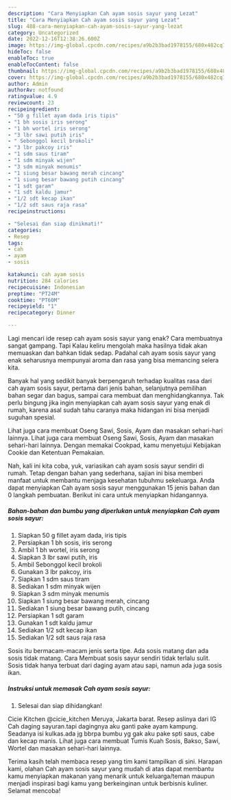 ```yaml
---
description: "Cara Menyiapkan Cah ayam sosis sayur yang Lezat"
title: "Cara Menyiapkan Cah ayam sosis sayur yang Lezat"
slug: 488-cara-menyiapkan-cah-ayam-sosis-sayur-yang-lezat
category: Uncategorized
date: 2022-12-16T12:38:26.600Z
image: https://img-global.cpcdn.com/recipes/a9b2b3bad1978155/680x482cq70/cah-ayam-sosis-sayur-foto-resep-utama.jpg
hideToc: false
enableToc: true
enableTocContent: false
thumbnail: https://img-global.cpcdn.com/recipes/a9b2b3bad1978155/680x482cq70/cah-ayam-sosis-sayur-foto-resep-utama.jpg
cover: https://img-global.cpcdn.com/recipes/a9b2b3bad1978155/680x482cq70/cah-ayam-sosis-sayur-foto-resep-utama.jpg
author: Admin
authorAv: notfound
ratingvalue: 4.9
reviewcount: 23
recipeingredient:
- "50 g fillet ayam dada iris tipis"
- "1 bh sosis iris serong"
- "1 bh wortel iris serong"
- "3 lbr sawi putih iris"
- " Sebonggol kecil brokoli"
- "3 lbr pakcoy iris"
- "1 sdm saus tiram"
- "1 sdm minyak wijen"
- "3 sdm minyak menumis"
- "1 siung besar bawang merah cincang"
- "1 siung besar bawang putih cincang"
- "1 sdt garam"
- "1 sdt kaldu jamur"
- "1/2 sdt kecap ikan"
- "1/2 sdt saus raja rasa"
recipeinstructions:

- "Selesai dan siap dinikmati!"
categories:
- Resep
tags:
- cah
- ayam
- sosis

katakunci: cah ayam sosis 
nutrition: 284 calories
recipecuisine: Indonesian
preptime: "PT24M"
cooktime: "PT60M"
recipeyield: "1"
recipecategory: Dinner

---
```



Lagi mencari ide resep cah ayam sosis sayur yang enak? Cara membuatnya sangat gampang. Tapi Kalau keliru mengolah maka hasilnya tidak akan memuaskan dan bahkan tidak sedap. Padahal cah ayam sosis sayur yang enak seharusnya mempunyai aroma dan rasa yang bisa memancing selera kita.


Banyak hal yang sedikit banyak berpengaruh terhadap kualitas rasa dari cah ayam sosis sayur, pertama dari jenis bahan, selanjutnya pemilihan bahan segar dan bagus, sampai cara membuat dan menghidangkannya. Tak perlu bingung jika ingin menyiapkan cah ayam sosis sayur yang enak di rumah, karena asal sudah tahu caranya maka hidangan ini bisa menjadi suguhan spesial.

Lihat juga cara membuat Oseng Sawi, Sosis, Ayam dan masakan sehari-hari lainnya. Lihat juga cara membuat Oseng Sawi, Sosis, Ayam dan masakan sehari-hari lainnya. Dengan memakai Cookpad, kamu menyetujui Kebijakan Cookie dan Ketentuan Pemakaian.


Nah, kali ini kita coba, yuk, variasikan cah ayam sosis sayur sendiri di rumah. Tetap dengan bahan yang sederhana, sajian ini bisa memberi manfaat untuk membantu menjaga kesehatan tubuhmu sekeluarga. Anda dapat menyiapkan Cah ayam sosis sayur menggunakan 15 jenis bahan dan 0 langkah pembuatan. Berikut ini cara untuk menyiapkan hidangannya.

<!--inarticleads1-->

##### Bahan-bahan dan bumbu yang diperlukan untuk menyiapkan Cah ayam sosis sayur:

1. Siapkan 50 g fillet ayam dada, iris tipis
1. Persiapkan 1 bh sosis, iris serong
1. Ambil 1 bh wortel, iris serong
1. Siapkan 3 lbr sawi putih, iris
1. Ambil  Sebonggol kecil brokoli
1. Gunakan 3 lbr pakcoy, iris
1. Siapkan 1 sdm saus tiram
1. Sediakan 1 sdm minyak wijen
1. Siapkan 3 sdm minyak menumis
1. Siapkan 1 siung besar bawang merah, cincang
1. Sediakan 1 siung besar bawang putih, cincang
1. Persiapkan 1 sdt garam
1. Gunakan 1 sdt kaldu jamur
1. Sediakan 1/2 sdt kecap ikan
1. Sediakan 1/2 sdt saus raja rasa


Sosis itu bermacam-macam jenis serta tipe. Ada sosis matang dan ada sosis tidak matang. Cara Membuat sosis sayur sendiri tidak terlalu sulit. Sosis tidak hanya terbuat dari daging ayam atau sapi, namun ada juga sosis ikan. 

<!--inarticleads2-->

##### Instruksi untuk memasak Cah ayam sosis sayur:


1. Selesai dan siap dihidangkan!

Cicie Kitchen @cicie_kitchen Meruya, Jakarta barat. Resep aslinya dari IG Cah daging sayuran.tapi dagingnya aku ganti pake ayam kampung. Seadanya isi kulkas.ada jg bbrpa bumbu yg gak aku pake spti saus, cabe dan kecap manis. Lihat juga cara membuat Tumis Kuah Sosis, Bakso, Sawi, Wortel dan masakan sehari-hari lainnya. 

Terima kasih telah membaca resep yang tim kami tampilkan di sini. Harapan kami, olahan Cah ayam sosis sayur yang mudah di atas dapat membantu kamu menyiapkan makanan yang menarik untuk keluarga/teman maupun menjadi inspirasi bagi kamu yang berkeinginan untuk berbisnis kuliner. Selamat mencoba!
